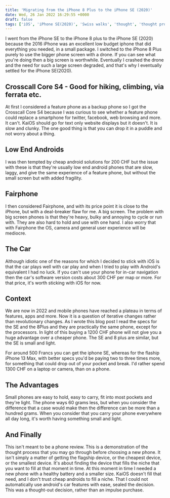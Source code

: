 ```yaml
---
title: 'Migrating from the iPhone 8 Plus to the iPhone SE (2020)'
date: Wed, 26 Jan 2022 16:29:55 +0000
draft: false
tags: ['iOS', 'iPhone SE(2020)', 'Swiss walks', 'thought', 'thought process']
---
```


I went from the iPhone SE to the iPhone 8 plus to the iPhone SE (2020) because the 2016 iPhone was an excellent low budget iphone that did everything you needed, in a small package. I switched to the iPhone 8 Plus purely to use the bigger phone screen with a drone. If you can see what you're doing then a big screen is worthwhile. Eventually I crashed the drone and the need for such a large screen degraded, and that's why I eventually settled for the iPhone SE(2020).

Crosscall Core S4 - Good for hiking, climbing, via ferrata etc.
---------------------------------------------------------------

At first I considered a feature phone as a backup phone so I got the Crosscall Core S4 because I was curious to see whether a feature phone could replace a smartphone for twitter, facebook, web browsing and more. It can't. KaiOS should go for text only website displays but it doesn't. It is slow and clunky. The one good thing is that you can drop it in a puddle and not worry about a thing.

Low End Androids
----------------

I was then tempted by cheap android solutions for 200 CHF but the issue with these is that they're usually low end android phones that are slow, laggy, and give the same experience of a feature phone, but without the small screen but with added fragility.

Fairphone
---------

I then considered Fairphone, and with its price point it is close to the iPhone, but with a deal-breaker flaw for me. A big screen. The problem with big screen phones is that they're heavy, bulky and annoying to cycle or run with. They are also hard to hold and use with one hand. I also worry that with Fairphone the OS, camera and general user experience will be mediocre.

The Car
-------

Although idiotic one of the reasons for which I decided to stick with iOS is that the car plays well with car play and when I tried to play with Android's equivalent I had no luck. If you can't use your phone for in-car navigation then the car's software version costs about 300 CHF per map or more. For that price, it's worth sticking with iOS for now.

Context
-------

We are now in 2022 and mobile phones have reached a plateau in terms of features, apps and more. Now it is a question of iterative changes rather than revolutionary changes. As I wrote this blog post I read the specs for the SE and the 8Plus and they are practically the same phone, except for the processors. In light of this buying a 1200 CHF phone will not give you a huge advantage over a cheaper phone. The SE and 8 plus are similar, but the SE is small and light.

For around 500 Francs you can get the iphone SE, whereas for the flaship iPhone 13 Max, with better specs you'd be paying two to three times more, for something that could drop out of your pocket and break. I'd rather spend 1300 CHF on a laptop or camera, than on a phone.

The Advantages
--------------

Small phones are easy to hold, easy to carry, fit into most pockets and they're light. The phone ways 60 grams less, but when you consider the difference that a case would make then the difference can be more than a hundred grams. When you consider that you carry your phone everywhere all day long, it's worth having something small and light.

And Finally
-----------

This isn't meant to be a phone review. This is a demonstration of the thought process that you may go through before choosing a new phone. It isn't simply a matter of getting the flagship device, or the cheapest device, or the smallest device. It's about finding the device that fills the niche that you want to fill at that moment in time. At this moment in time I needed a new phone with a healthy battery and a smaller size. KaiOS doesn't fill that need, and I don't trust cheap androids to fill a niche. That I could not automatically use android's car features with ease, sealed the decision. This was a thought-out decision, rather than an impulse purchase.